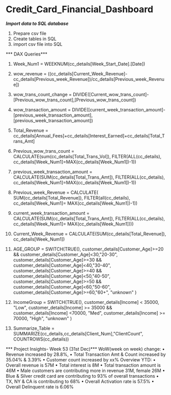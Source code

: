 # Credit_Card_Financial_Dashboard

***Import data to SQL database***
1. Prepare csv file
2. Create tables in SQL
3. import csv file into SQL


*** DAX Queries***
1. Week_Num1 = WEEKNUM(cc_details[Week_Start_Date].[Date])
2. wow_revenue = ((cc_details[Current_Week_Revenue]-cc_details[Previous_week_Revenue])/cc_details[Previous_week_Revenue])
3. wow_trans_count_change = DIVIDE([Current_wow_trans_count]-[Previous_wow_trans_count],[Previous_wow_trans_count])
4. wow_transaction_amount = DIVIDE([current_week_transaction_amount]-[previous_week_transaction_amount],[previous_week_transaction_amount])
5. Total_Revenue = cc_details[Annual_Fees]+cc_details[Interest_Earned]+cc_details[Total_Trans_Amt]
6. Previous_wow_trans_count = CALCULATE(sum(cc_details[Total_Trans_Vol]),
                              FILTER(ALL(cc_details),
                              cc_details[Week_Num1]=MAX(cc_details[Week_Num1])-1))
7. previous_week_transaction_amount = CALCULATE(SUM(cc_details[Total_Trans_Amt]),
                                      FILTER(ALL(cc_details),
                                      cc_details[Week_Num1]=MAX(cc_details[Week_Num1])-1))
8. Previous_week_Revenue = CALCULATE( SUM(cc_details[Total_Revenue]),
                             FILTER(all(cc_details),
                             cc_details[Week_Num1]= MAX(cc_details[Week_Num1])-1))
9. current_week_transaction_amount = CALCULATE(SUM(cc_details[Total_Trans_Amt]),
                                  FILTER(ALL(cc_details),
                                  cc_details[Week_Num1]= MAX(cc_details[Week_Num1])))
10. Current_Week_Revenue = CALCULATE(SUM(cc_details[Total_Revenue]),
                            cc_details[Week_Num1])
11. AGE_GROUP = SWITCH(TRUE(),
                customer_details[Customer_Age]>=20 && customer_details[Customer_Age]<30,"20-30",
                customer_details[Customer_Age]>=30 && customer_details[Customer_Age]<40,"30-40",
                customer_details[Customer_Age]>=40 && customer_details[Customer_Age]<50,"40-50",
                customer_details[Customer_Age]>=50 && customer_details[Customer_Age]<60,"50-60",
                customer_details[Customer_Age]>=60,"60+",
                "unknown"
                )
12. IncomeGroup = SWITCH(TRUE(),
                     customer_details[Income] < 35000, "Low",
                     customer_details[Income] >= 35000 && customer_details[Income] <70000, "Med",
                     customer_details[Income] >= 70000, "High",
                     "unknown"
                     )

13. Summarize_Table = SUMMARIZE(cc_details,cc_details[Client_Num],"ClientCount", COUNTROWS(cc_details))


*** Project Insights- Week 53 (31st Dec)***
WoW(week on week) change:
• Revenue increased by 28.8%,
• Total Transaction Amt & Count increased by 35.04% & 3.39%
• Customer count increased by xx%
Overview YTD:
• Overall revenue is 57M
• Total interest is 8M
• Total transaction amount is 46M
• Male customers are contributing more in revenue 31M, female 26M
• Blue & Silver credit card are contributing to 93% of overall
transactions
• TX, NY & CA is contributing to 68%
• Overall Activation rate is 57.5%
• Overall Delinquent rate is 6.06%
